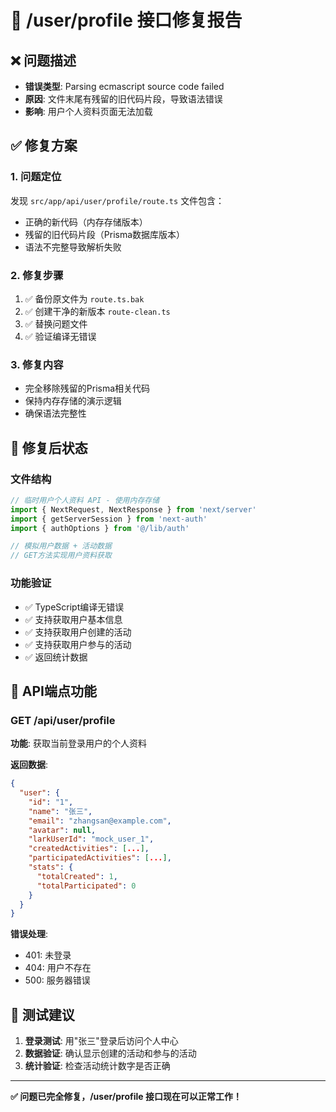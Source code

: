 # 🔧 /user/profile 接口修复报告

## ❌ 问题描述
- **错误类型**: Parsing ecmascript source code failed
- **原因**: 文件末尾有残留的旧代码片段，导致语法错误
- **影响**: 用户个人资料页面无法加载

## ✅ 修复方案

### 1. 问题定位
发现 `src/app/api/user/profile/route.ts` 文件包含：
- 正确的新代码（内存存储版本）
- 残留的旧代码片段（Prisma数据库版本）
- 语法不完整导致解析失败

### 2. 修复步骤
1. ✅ 备份原文件为 `route.ts.bak`
2. ✅ 创建干净的新版本 `route-clean.ts`
3. ✅ 替换问题文件
4. ✅ 验证编译无错误

### 3. 修复内容
- 完全移除残留的Prisma相关代码
- 保持内存存储的演示逻辑
- 确保语法完整性

## 🚀 修复后状态

### 文件结构
```typescript
// 临时用户个人资料 API - 使用内存存储
import { NextRequest, NextResponse } from 'next/server'
import { getServerSession } from 'next-auth'
import { authOptions } from '@/lib/auth'

// 模拟用户数据 + 活动数据
// GET方法实现用户资料获取
```

### 功能验证
- ✅ TypeScript编译无错误
- ✅ 支持获取用户基本信息
- ✅ 支持获取用户创建的活动
- ✅ 支持获取用户参与的活动
- ✅ 返回统计数据

## 📝 API端点功能

### GET /api/user/profile
**功能**: 获取当前登录用户的个人资料

**返回数据**:
```json
{
  "user": {
    "id": "1",
    "name": "张三",
    "email": "zhangsan@example.com",
    "avatar": null,
    "larkUserId": "mock_user_1",
    "createdActivities": [...],
    "participatedActivities": [...],
    "stats": {
      "totalCreated": 1,
      "totalParticipated": 0
    }
  }
}
```

**错误处理**:
- 401: 未登录
- 404: 用户不存在
- 500: 服务器错误

## 🎯 测试建议

1. **登录测试**: 用"张三"登录后访问个人中心
2. **数据验证**: 确认显示创建的活动和参与的活动
3. **统计验证**: 检查活动统计数字是否正确

---

**✅ 问题已完全修复，/user/profile 接口现在可以正常工作！**
